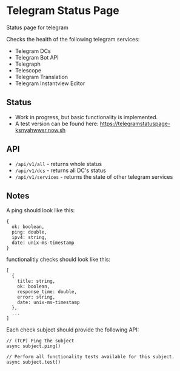 Telegram Status Page
====================

Status page for telegram

Checks the health of the following telegram services:
- Telegram DCs
- Telegram Bot API
- Telegraph
- Telescope
- Telegram Translation
- Telegram Instantview Editor

## Status
- Work in progress, but basic functionality is implemented.
- A test version can be found here: https://telegramstatuspage-ksnyahwwsr.now.sh

## API
- `/api/v1/all` - returns whole status
- `/api/v1/dcs` - returns all DC's status
- `/api/v1/services` - returns the state of other telegram services

## Notes

A ping should look like this:
```
{
  ok: boolean,
  ping: double,
  ipv4: string,
  date: unix-ms-timestamp
}
```

functionalitiy checks should look like this:
```
[
  {
    title: string,
    ok: boolean,
    response_time: double,
    error: string,
    date: unix-ms-timestamp
  },
  ...
]
```

Each check subject should provide the following API:
```
// (TCP) Ping the subject
async subject.ping()

// Perform all functionality tests available for this subject.
async subject.test()
```